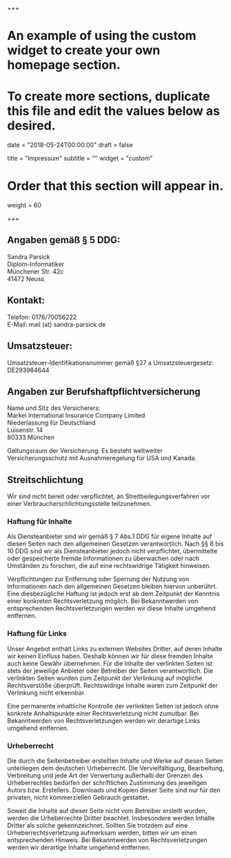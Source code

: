 +++
# An example of using the custom widget to create your own homepage section.
# To create more sections, duplicate this file and edit the values below as desired.

date = "2018-05-24T00:00:00"
draft = false

title = "Impressum"
subtitle = ""
widget = "custom"

# Order that this section will appear in.
weight = 60

+++

<h2>Angaben gemäß § 5 DDG:</h2>
<p>Sandra Parsick<br />
 Diplom-Informatiker <br />
Münchener Str. 42c<br />
41472 Neuss</p>

<h2>Kontakt:</h2>
<p>Telefon: 0176/70056222<br />
E-Mail: mail (at) sandra-parsick.de</p>

<h2>Umsatzsteuer:</h2>
<p>Umsatzsteuer-Identifikationsnummer gemäß §27 a Umsatzsteuergesetz:<br />
DE293984644</p>

<h2>Angaben zur Berufshaftpflichtversicherung</h2>
<p>Name und Sitz des Versicherers:<br />
 Markel International Insurance Company Limited<br />
Niederlassung für Deutschland<br />
Luisenstr. 14<br />
80333 München<br />
</p>
<p>Geltungsraum der Versicherung: Es besteht weltweiter Versicherungsschutz mit Ausnahmeregelung für USA und Kanada.</p>

<h2>Streitschlichtung</h2>
<p>Wir sind nicht bereit oder verpflichtet, an Streitbeilegungsverfahren vor einer Verbraucherschlichtungsstelle teilzunehmen.</p>

<h3>Haftung für Inhalte</h3> <p>Als Diensteanbieter sind wir gemäß § 7 Abs.1 DDG für eigene Inhalte auf diesen Seiten nach den allgemeinen Gesetzen verantwortlich. Nach §§ 8 bis 10 DDG sind wir als Diensteanbieter jedoch nicht verpflichtet, übermittelte oder gespeicherte fremde Informationen zu überwachen oder nach Umständen zu forschen, die auf eine rechtswidrige Tätigkeit hinweisen.</p> <p>Verpflichtungen zur Entfernung oder Sperrung der Nutzung von Informationen nach den allgemeinen Gesetzen bleiben hiervon unberührt. Eine diesbezügliche Haftung ist jedoch erst ab dem Zeitpunkt der Kenntnis einer konkreten Rechtsverletzung möglich. Bei Bekanntwerden von entsprechenden Rechtsverletzungen werden wir diese Inhalte umgehend entfernen.</p> <h3>Haftung für Links</h3> <p>Unser Angebot enthält Links zu externen Websites Dritter, auf deren Inhalte wir keinen Einfluss haben. Deshalb können wir für diese fremden Inhalte auch keine Gewähr übernehmen. Für die Inhalte der verlinkten Seiten ist stets der jeweilige Anbieter oder Betreiber der Seiten verantwortlich. Die verlinkten Seiten wurden zum Zeitpunkt der Verlinkung auf mögliche Rechtsverstöße überprüft. Rechtswidrige Inhalte waren zum Zeitpunkt der Verlinkung nicht erkennbar.</p> <p>Eine permanente inhaltliche Kontrolle der verlinkten Seiten ist jedoch ohne konkrete Anhaltspunkte einer Rechtsverletzung nicht zumutbar. Bei Bekanntwerden von Rechtsverletzungen werden wir derartige Links umgehend entfernen.</p> <h3>Urheberrecht</h3> <p>Die durch die Seitenbetreiber erstellten Inhalte und Werke auf diesen Seiten unterliegen dem deutschen Urheberrecht. Die Vervielfältigung, Bearbeitung, Verbreitung und jede Art der Verwertung außerhalb der Grenzen des Urheberrechtes bedürfen der schriftlichen Zustimmung des jeweiligen Autors bzw. Erstellers. Downloads und Kopien dieser Seite sind nur für den privaten, nicht kommerziellen Gebrauch gestattet.</p> <p>Soweit die Inhalte auf dieser Seite nicht vom Betreiber erstellt wurden, werden die Urheberrechte Dritter beachtet. Insbesondere werden Inhalte Dritter als solche gekennzeichnet. Sollten Sie trotzdem auf eine Urheberrechtsverletzung aufmerksam werden, bitten wir um einen entsprechenden Hinweis. Bei Bekanntwerden von Rechtsverletzungen werden wir derartige Inhalte umgehend entfernen.</p>
